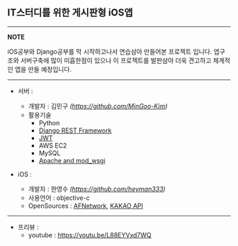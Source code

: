 IT스터디를 위한 게시판형 iOS앱 
--
---
**NOTE**

iOS공부와 Django공부를 막 시작하고나서 연습삼아 만들어본 프로젝트 입니다. 앱구조와 서버구축에 많이 미흡한점이 있으나 이 프로젝트를 발판삼아 더욱 견고하고 체계적인 앱을 만들 예정입니다.


---

- 서버 :
  - 개발자 : 김민구 _(https://github.com/MinGoo-Kim)_
   - 활용기술
      - Python
      - [Django REST Framework](http://www.django-rest-framework.org/)
      - [JWT](http://getblimp.github.io/django-rest-framework-jwt/)
      - AWS EC2
      - MySQL
      - [Apache and mod_wsgi](https://docs.djangoproject.com/en/1.7/howto/deployment/wsgi/modwsgi/)

- iOS :
  - 개발자 : 한영수 _(https://github.com/heyman333)_
  - 사용언어 : objective-c
  - OpenSources : [AFNetwork](https://github.com/AFNetworking/AFNetworking), [KAKAO API](https://developers.kakao.com/docs/ios) 

---
- 프리뷰 :
  - youtube : https://youtu.be/L88EYVxd7WQ
